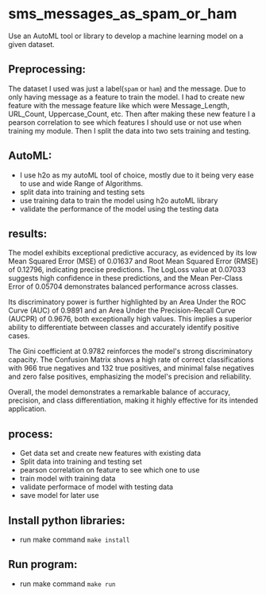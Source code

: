# sms_messages_as_spam_or_ham
Use an AutoML tool or library to develop a machine learning model on a given dataset.

## Preprocessing:
The dataset I used was just a label(`spam` or `ham`) and the message. Due to only having message as a feature to train the model. I had to create new feature with the message feature like which were Message_Length, URL_Count, Uppercase_Count, etc. Then after making these new feature I a pearson correlation to see which features I should use or not use when training my module. Then I split the data into two sets training and testing.

## AutoML:
- I use h2o as my autoML tool of choice, mostly due to it being very ease to use and wide Range of Algorithms.
- split data into training and testing sets
- use training data to train the model using h2o autoML library
- validate the performance of the model using the testing data

## results:
The model exhibits exceptional predictive accuracy, as evidenced by its low Mean Squared Error (MSE) of 0.01637 and Root Mean Squared Error (RMSE) of 0.12796, indicating precise predictions. The LogLoss value at 0.07033 suggests high confidence in these predictions, and the Mean Per-Class Error of 0.05704 demonstrates balanced performance across classes.

Its discriminatory power is further highlighted by an Area Under the ROC Curve (AUC) of 0.9891 and an Area Under the Precision-Recall Curve (AUCPR) of 0.9676, both exceptionally high values. This implies a superior ability to differentiate between classes and accurately identify positive cases.

The Gini coefficient at 0.9782 reinforces the model's strong discriminatory capacity. The Confusion Matrix shows a high rate of correct classifications with 966 true negatives and 132 true positives, and minimal false negatives and zero false positives, emphasizing the model's precision and reliability.

Overall, the model demonstrates a remarkable balance of accuracy, precision, and class differentiation, making it highly effective for its intended application.

## process:
- Get data set and create new features with existing data
- Split data into training and testing set
- pearson correlation on feature to see which one to use
- train model with training data
- validate performace of model with testing data
- save model for later use
  
## Install python libraries:
- run make command `make install`

## Run program:
- run make command `make run`

